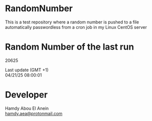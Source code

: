 # RandomNumber    
This is a test repository where a random number is pushed to a file automatically passwordless from a cron job in my Linux CentOS server    
# Random Number of the last run   
20625
      
Last update (GMT +1)    
04/21/25 08:00:01
# Developer    
Hamdy Abou El Anein   
hamdy.aea@protonmail.com
